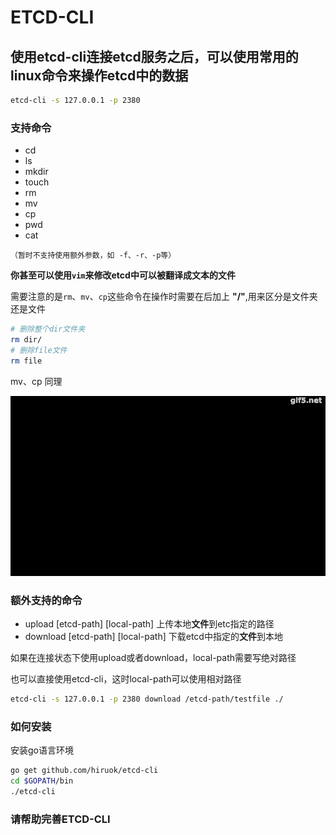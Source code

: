 # ETCD-CLI

## 使用etcd-cli连接etcd服务之后，可以使用常用的linux命令来操作etcd中的数据

```bash
etcd-cli -s 127.0.0.1 -p 2380
```

### 支持命令

- cd
- ls
- mkdir
- touch
- rm
- mv
- cp
- pwd
- cat

`（暂时不支持使用额外参数，如 -f、-r、-p等）`

**你甚至可以使用`vim`来修改etcd中可以被翻译成文本的文件**

需要注意的是`rm`、`mv`、`cp`这些命令在操作时需要在后加上 **"/"**,用来区分是文件夹还是文件

```bash
# 删除整个dir文件夹
rm dir/
# 删除file文件
rm file
```

mv、cp 同理

![option](./images/option.gif)

### 额外支持的命令

- upload [etcd-path] [local-path] 上传本地**文件**到etc指定的路径
- download [etcd-path] [local-path] 下载etcd中指定的**文件**到本地

如果在连接状态下使用upload或者download，local-path需要写绝对路径

也可以直接使用etcd-cli，这时local-path可以使用相对路径

```bash
etcd-cli -s 127.0.0.1 -p 2380 download /etcd-path/testfile ./
```

### 如何安装

安装go语言环境

```bash
go get github.com/hiruok/etcd-cli
cd $GOPATH/bin
./etcd-cli
```

### 请帮助完善ETCD-CLI
